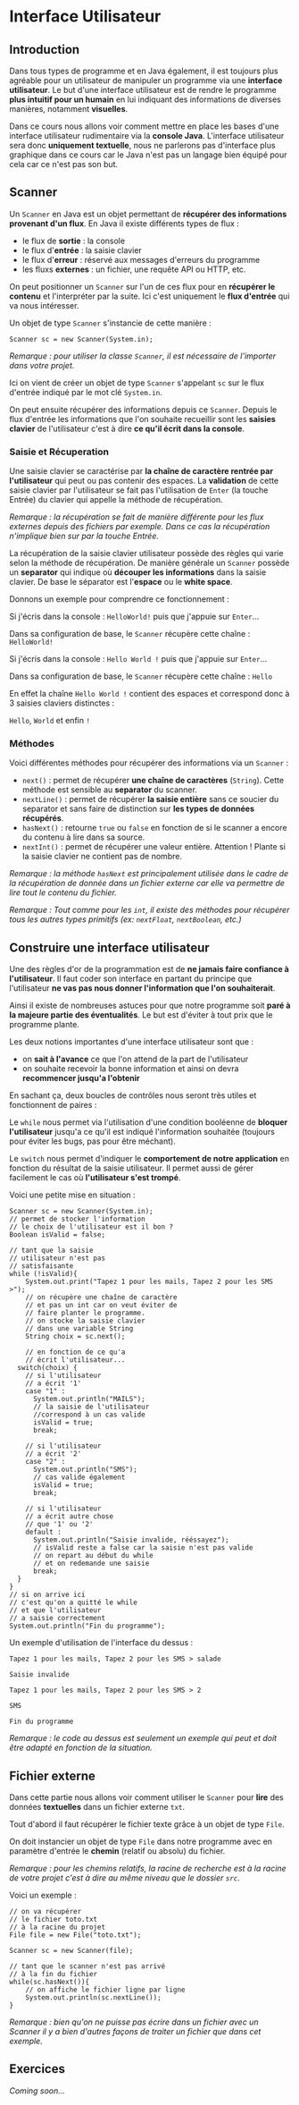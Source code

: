 # Interface Utilisateur

## Introduction

Dans tous types de programme et en Java également, il est toujours plus agréable pour un utilisateur de manipuler un programme via une **interface utilisateur**. Le but d'une interface utilisateur est de rendre le programme **plus intuitif pour un humain** en lui indiquant des informations de diverses manières, notamment **visuelles**.

Dans ce cours nous allons voir comment mettre en place les bases d'une interface utilisateur rudimentaire via la **console Java**. L'interface utilisateur sera donc **uniquement textuelle**, nous ne parlerons pas d'interface plus graphique dans ce cours car le Java n'est pas un langage bien équipé pour cela car ce n'est pas son but.

## Scanner

Un `Scanner` en Java est un objet permettant de **récupérer des informations provenant d'un flux**. En Java il existe différents types de flux :

- le flux de **sortie** : la console
- le flux d'**entrée** : la saisie clavier
- le flux d'**erreur** : réservé aux messages d'erreurs du programme
- les fluxs **externes** : un fichier, une requête API ou HTTP, etc.

On peut positionner un `Scanner` sur l'un de ces flux pour en **récupérer le contenu** et l'interpréter par la suite. Ici c'est uniquement le **flux d'entrée** qui va nous intéresser.

Un objet de type `Scanner` s'instancie de cette manière :

```
Scanner sc = new Scanner(System.in);
```

_Remarque : pour utiliser la classe `Scanner`, il est nécessaire de l'importer dans votre projet._

Ici on vient de créer un objet de type `Scanner` s'appelant `sc` sur le flux d'entrée indiqué par le mot clé `System.in`.

On peut ensuite récupérer des informations depuis ce `Scanner`. Depuis le flux d'entrée les informations que l'on souhaite recueillir sont les **saisies clavier** de l'utilisateur c'est à dire **ce qu'il écrit dans la console**.

### Saisie et Récuperation

Une saisie clavier se caractérise par **la chaîne de caractère rentrée par l'utilisateur** qui peut ou pas contenir des espaces. La **validation** de cette saisie clavier par l'utilisateur se fait pas l'utilisation de `Enter` (la touche Entrée) du clavier qui appelle la méthode de récupération.

_Remarque : la récupération se fait de manière différente pour les flux externes depuis des fichiers par exemple. Dans ce cas la récupération n'implique bien sur par la touche Entrée._

La récupération de la saisie clavier utilisateur possède des règles qui varie selon la méthode de récupération. De manière générale un `Scanner` possède un **separator** qui indique où **découper les informations** dans la saisie clavier. De base le séparator est l'**espace** ou le **white space**.

Donnons un exemple pour comprendre ce fonctionnement :

Si j'écris dans la console : `HelloWorld!` puis que j'appuie sur `Enter`...

Dans sa configuration de base, le `Scanner` récupère cette chaîne : `HelloWorld!`

Si j'écris dans la console : `Hello World !` puis que j'appuie sur `Enter`...

Dans sa configuration de base, le `Scanner` récupère cette chaîne : `Hello`

En effet la chaîne `Hello World !` contient des espaces et correspond donc à 3 saisies claviers distinctes :

`Hello`, `World` et enfin `!`

### Méthodes

Voici différentes méthodes pour récupérer des informations via un `Scanner` :

- `next()` : permet de récupérer **une chaîne de caractères** (`String`). Cette méthode est sensible au **separator** du scanner.
- `nextLine()` : permet de récupérer **la saisie entière** sans ce soucier du separator et sans faire de distinction sur **les types de données récupérés**.
- `hasNext()` : retourne `true` ou `false` en fonction de si le scanner a encore du contenu à lire dans sa source.
- `nextInt()` : permet de récupérer une valeur entière. Attention ! Plante si la saisie clavier ne contient pas de nombre.

_Remarque : la méthode `hasNext` est principalement utilisée dans le cadre de la récupération de donnée dans un fichier externe car elle va permettre de lire tout le contenu du fichier._

_Remarque : Tout comme pour les `int`, il existe des méthodes pour récupérer tous les autres types primitifs (ex: `nextFloat`, `nextBoolean`, etc.)_

## Construire une interface utilisateur

Une des règles d'or de la programmation est de **ne jamais faire confiance à l'utilisateur**. Il faut coder son interface en partant du principe que l'utilisateur **ne vas pas nous donner l'information que l'on souhaiterait**.

Ainsi il existe de nombreuses astuces pour que notre programme soit **paré à la majeure partie des éventualités**. Le but est d'éviter à tout prix que le programme plante.

Les deux notions importantes d'une interface utilisateur sont que :

- on **sait à l'avance** ce que l'on attend de la part de l'utilisateur
- on souhaite recevoir la bonne information et ainsi on devra **recommencer jusqu'a l'obtenir**

En sachant ça, deux boucles de contrôles nous seront très utiles et fonctionnent de paires :

Le `while` nous permet via l'utilisation d'une condition booléenne de **bloquer l'utilisateur** jusqu'a ce qu'il est indiqué l'information souhaitée (toujours pour éviter les bugs, pas pour être méchant).

Le `switch` nous permet d'indiquer le **comportement de notre application** en fonction du résultat de la saisie utilisateur. Il permet aussi de gérer facilement le cas où **l'utilisateur s'est trompé**.

Voici une petite mise en situation :

```
Scanner sc = new Scanner(System.in);
// permet de stocker l'information
// le choix de l'utilisateur est il bon ?
Boolean isValid = false;

// tant que la saisie
// utilisateur n'est pas
// satisfaisante
while (!isValid){
    System.out.print("Tapez 1 pour les mails, Tapez 2 pour les SMS >");
    // on récupère une chaîne de caractère
    // et pas un int car on veut éviter de
    // faire planter le programme.
    // on stocke la saisie clavier
    // dans une variable String
    String choix = sc.next();

    // en fonction de ce qu'a
    // écrit l'utilisateur...
  switch(choix) {
    // si l'utilisateur
    // a écrit '1'
    case "1" :
      System.out.println("MAILS");
      // la saisie de l'utilisateur
      //correspond à un cas valide
      isValid = true;
      break;

    // si l'utilisateur
    // a écrit '2'
    case "2" :
      System.out.println("SMS");
      // cas valide également
      isValid = true;
      break;

    // si l'utilisateur
    // a écrit autre chose
    // que '1' ou '2'
    default :
      System.out.println("Saisie invalide, rééssayez");
      // isValid reste a false car la saisie n'est pas valide
      // on repart au début du while
      // et on redemande une saisie
      break;
  }
}
// si on arrive ici
// c'est qu'on a quitté le while
// et que l'utilisateur
// a saisie correctement
System.out.println("Fin du programme");
```

Un exemple d'utilisation de l'interface du dessus :

`Tapez 1 pour les mails, Tapez 2 pour les SMS > salade`

`Saisie invalide`

`Tapez 1 pour les mails, Tapez 2 pour les SMS > 2`

`SMS`

`Fin du programme`

_Remarque : le code au dessus est seulement un exemple qui peut et doit être adapté en fonction de la situation._

## Fichier externe

Dans cette partie nous allons voir comment utiliser le `Scanner` pour **lire** des données **textuelles** dans un fichier externe `txt`.

Tout d'abord il faut récupérer le fichier texte grâce à un objet de type `File`.

On doit instancier un objet de type `File` dans notre programme avec en paramètre d'entrée le **chemin** (relatif ou absolu) du fichier.

_Remarque : pour les chemins relatifs, la racine de recherche est à la racine de votre projet c'est à dire au même niveau que le dossier `src`._

Voici un exemple :

```
// on va récupérer
// le fichier toto.txt
// à la racine du projet
File file = new File("toto.txt");

Scanner sc = new Scanner(file);

// tant que le scanner n'est pas arrivé
// à la fin du fichier
while(sc.hasNext()){
    // on affiche le fichier ligne par ligne
    System.out.println(sc.nextLine());
}
```

_Remarque : bien qu'on ne puisse pas écrire dans un fichier avec un Scanner il y a bien d'autres façons de traiter un fichier que dans cet exemple._

## Exercices

_Coming soon..._
